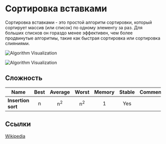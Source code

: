 # Сортировка вставками

Сортировка вставками - это простой алгоритм сортировки, который сортирует 
массив (или список) по одному элементу за раз.
Для больших списков он гораздо менее эффективен, чем более
продвинутые алгоритмы, такие как быстрая сортировка или сортировка
слияниями. 

![Algorithm Visualization](https://upload.wikimedia.org/wikipedia/commons/4/42/Insertion_sort.gif)

![Algorithm Visualization](https://upload.wikimedia.org/wikipedia/commons/0/0f/Insertion-sort-example-300px.gif)

## Сложность

| Name                  | Best            | Average             | Worst               | Memory    | Stable    | Comments  |
| --------------------- | :-------------: | :-----------------: | :-----------------: | :-------: | :-------: | :-------- |
| **Insertion sort**    | n               | n<sup>2</sup>       | n<sup>2</sup>       | 1         | Yes       |           |

## Ссылки

[Wikipedia](https://en.wikipedia.org/wiki/Insertion_sort)